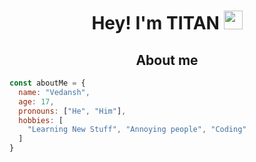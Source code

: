 <h1 align="center">Hey! I'm TITAN <img src="https://avatars.githubusercontent.com/u/80444511?s=400&u=f2b1e92e84d058d6b88d64d40b537fcd98ba5809&v=4" width="30px"></h1>

<h2 align="center">About me</h2>

```js
const aboutMe = {
  name: "Vedansh",
  age: 17,
  pronouns: ["He", "Him"],
  hobbies: [
    "Learning New Stuff", "Annoying people", "Coding"
  ]
}
```

<!---
TITANxTCA/TITANxTCA is a ✨ special ✨ repository because its `README.md` (this file) appears on your GitHub profile.
You can click the Preview link to take a look at your changes.
--->
